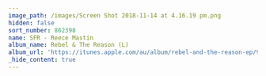 ```yaml
---
image_path: /images/Screen Shot 2018-11-14 at 4.16.19 pm.png
hidden: false
sort_number: 862398
name: SFR - Reece Mastin
album_name: Rebel & The Reason (L)
album_url: 'https://itunes.apple.com/au/album/rebel-and-the-reason-ep/975214237'
_hide_content: true
---
```


